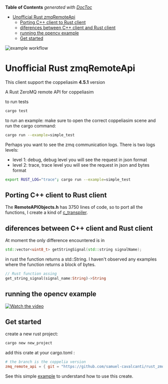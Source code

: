 <!-- START doctoc generated TOC please keep comment here to allow auto update -->
<!-- DON'T EDIT THIS SECTION, INSTEAD RE-RUN doctoc TO UPDATE -->
**Table of Contents**  *generated with [DocToc](https://github.com/thlorenz/doctoc)*

- [Unofficial Rust zmqRemoteApi](#unofficial-rust-zmqremoteapi)
  - [Porting C++ client to Rust client](#porting-c-client-to-rust-client)
  - [diferences between C++ client and Rust client](#diferences-between-c-client-and-rust-client)
  - [running the opencv example](#running-the-opencv-example)
  - [Get started](#get-started)

<!-- END doctoc generated TOC please keep comment here to allow auto update -->
![example workflow](https://github.com/samuel-cavalcanti/rust_zmqRemoteApi/actions/workflows/rust.yml/badge.svg?branch=main)
# Unofficial Rust zmqRemoteApi

This client support the coppeliasim **4.5.1** version

A Rust ZeroMQ remote API for coppeliasim

to run tests

```bash
cargo test
```

to run an example:
make sure to open the correct coppeliasim scene and
run the cargo command:

```bash
cargo run --example=simple_test
```

Perhaps you want to see the zmq communication logs.
There is two logs levels:

- level 1: debug, debug level you will see the request in json format
- level 2: trace, trace level you will see the request in json and bytes format

```bash
export RUST_LOG="trace"; cargo run --example=simple_test
```

## Porting C++ client to Rust client

The **RemoteAPIObjects.h** has 3750 lines of code, so to port all the
functions, I create a kind of [c_transpiler](c_transpiler/).

## diferences between C++ client and Rust client

At moment the only difference encountered is in

```c++
std::vector<uint8_t> getStringSignal(std::string signalName);
```

in rust the function returns a std::String. I haven't observed any
examples where the function returns a block of bytes.

```rust
// Rust function assing 
get_string_signal(signal_name:String)->String
```

## running the opencv example

[![Watch the video](https://img.youtube.com/vi/fo8G43WZQ6c/maxresdefault.jpg)](https://youtu.be/fo8G43WZQ6c)

## Get started

create a new rust project:

```bash
cargo new new_project
```

add this crate at your cargo.toml :

```toml
# the branch is the coppelia version
zmq_remote_api = { git = "https://github.com/samuel-cavalcanti/rust_zmqRemoteApi", branch = "CoppeliaSim_4.4.0"}
```

See this simple [example](examples/get_simulation_time.rs) to understand how to use this create.

